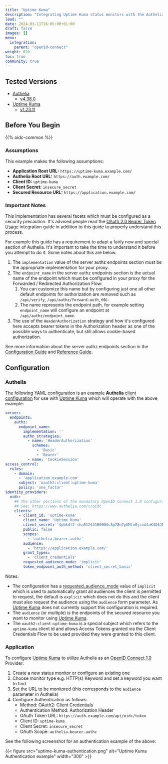 ```yaml
---
title: "Uptime Kuma"
description: "Integrating Uptime Kuma status monitors with the Authelia OpenID Connect 1.0 Provider."
lead: ""
date: 2024-03-11T16:05:00+01:00
draft: false
images: []
menu:
  integration:
    parent: "openid-connect"
weight: 620
toc: true
community: true
---
```


## Tested Versions

* [Authelia]
  * [v4.38.0](https://github.com/authelia/authelia/releases/tag/v4.38.0)
* [Uptime Kuma]
  * [v1.23.11](https://github.com/louislam/uptime-kuma/releases/tag/1.23.11)

## Before You Begin

{{% oidc-common %}}

### Assumptions

This example makes the following assumptions:

* __Application Root URL:__ `https://uptime-kuma.example.com/`
* __Authelia Root URL:__ `https://auth.example.com/`
* __Client ID:__ `uptime-kuma`
* __Client Secret:__ `insecure_secret`
* __Secured Resource URL:__ `https://application.example.com/`

### Important Notes

This implementation has several facets which must be configured as a security precaution. It's advised people read the
[OAuth 2.0 Bearer Token Usage](../oauth-2.0-bearer-token-usage.md) integration guide in addition to this guide to
properly understand this process.

For example this guide has a requirement to adapt a fairly new and special section of Authelia. It's important to take
the time to understand it before you attempt to do it. Some notes about this are below.

1. The `implementation` value of the server authz endpoints section must be the appropriate implementation for your
   proxy.
2. The `endpoint_name` in the server authz endpoints section is the actual name of the endpoint which must be configured
   in your proxy for the Forwarded / Redirected Authorization Flow:
   1. You can customize this name but by configuring just one all other default endpoints for authorization are removed
      such as `/api/verify`, `/api/authz/forward-auth`, etc.
   2. The name represents the endpoint path, for example setting `endpoint_name` will configure an endpoint at
      `/api/authz/endpoint_name`.
3. The use of the `HeaderAuthorization` strategy and how it's configured here accepts bearer tokens in the Authorization
   header as one of the possible ways to authenticate, but still allows cookie-based authorization.

See more information about the server authz endpoints section in the
[Configuration Guide](../../../configuration/miscellaneous/server-endpoints-authz.md) and
[Reference Guide](../../../reference/guides/proxy-authorization.md).

## Configuration

### Authelia

The following YAML configuration is an example __Authelia__ [client configuration](../../../configuration/identity-providers/openid-connect/clients.md) for use with [Uptime Kuma]
which will operate with the above example:

```yaml
server:
  endpoints:
    authz:
      endpoint_name:
        implementation: ''
        authn_strategies:
          - name: 'HeaderAuthorization'
            schemes:
              - 'Basic'
              - 'Bearer'
          - name: 'CookieSession'
access_control:
  rules:
    - domain:
      - 'application.example.com'
      subject: 'oauth2:client:uptime-kuma'
      policy: 'one_factor'
identity_providers:
  oidc:
    ## The other portions of the mandatory OpenID Connect 1.0 configuration go here.
    ## See: https://www.authelia.com/c/oidc
    clients:
      - client_id: 'uptime-kuma'
        client_name: 'Uptime Kuma'
        client_secret: '$pbkdf2-sha512$310000$c8p78n7pUMln0jzvd4aK4Q$JNRBzwAo0ek5qKn50cFzzvE9RXV88h1wJn5KGiHrD0YKtZaR/nCb2CJPOsKaPK0hjf.9yHxzQGZziziccp6Yng'  # The digest of 'insecure_secret'.
        public: false
        scopes:
          - 'authelia.bearer.authz'
        audience:
          - 'https://application.example.com/'
        grant_types:
          - 'client_credentials'
        requested_audience_mode: 'implicit'
        token_endpoint_auth_method: 'client_secret_basic'
```

Notes:

- The configuration has a [requested_audience_mode] value of `implicit` which is used to automatically grant all audiences the client is permitted to request, the default is `explicit` which does not do this and the client must also request the audience using the `audience` form parameter. As [Uptime Kuma] does not currently support this configuration is required.
- The `audience` (or multiple) is the endpoints of the secured resource you want to monitor using [Uptime Kuma].
- The `oauth2:client:uptime-kuma` is a special subject which refers to the `uptime-kuma` client id and allows Access
  Tokens granted via the Client Credentials Flow to be used provided they were granted to this client.

### Application

To configure [Uptime Kuma] to utilize Authelia as an [OpenID Connect 1.0] Provider:

1. Create a new status monitor or configure an existing one
2. Choose monitor type e.g. HTTP(s) Keyword and set a keyword you want to find
3. Set the URL to be monitored (this corresponds to the `audience` parameter in Authelia)
4. Configure Authentication as follows:
   - Method: OAuth2: Client Credentials
   - Authentication Method: Authorization Header
   - OAuth Token URL: `https://auth.example.com/api/oidc/token`
   - Client ID: `uptime-kuma`
   - Client Secret: `insecure_secret`
   - OAuth Scope: `authelia.bearer.authz`

See the following screenshot for an authentication example of the above:

{{< figure src="uptime-kuma-authentication.png" alt="Uptime Kuma Authentication example" width="300" >}}


[Authelia]: https://www.authelia.com
[Uptime Kuma]: https://github.com/louislam/uptime-kuma
[OpenID Connect 1.0]: ../openid-connect/introduction.md
[requested_audience_mode]: ../../configuration/identity-providers/openid-connect/clients/#requested_audience_mode
[Server Authz Endpoints]: ../../configuration/miscellaneous/server-endpoints-authz/
